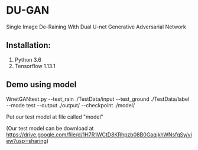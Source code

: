 # DU-GAN
Single  Image De-Raining With Dual U-net  Generative Adversarial Network

## Installation:
1. Python 3.6
2. Tensorflow 1.13.1

## Demo using  model
WnetGANtest.py --test_rain ./TestData/input --test_ground ./TestData/label --mode test --output ./output/ --checkpoint ./model/

Put our test model at file called "model"

(Our test model can be download at https://drive.google.com/file/d/1H7R1WCtD8KRhpzb08B0GaqjkhWNsfqSy/view?usp=sharing)
